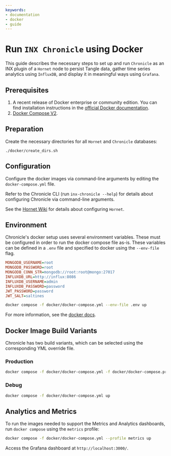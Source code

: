```yaml
---
keywords:
- documentation
- docker
- guide
---
```


# Run `INX Chronicle` using Docker

This guide describes the necessary steps to set up and run `Chronicle` as an INX plugin of a `Hornet` node to persist Tangle data, gather time series analytics using `InfluxDB`, and display it in meaningful ways using `Grafana`.

## Prerequisites

1. A recent release of Docker enterprise or community edition. You can find installation instructions in the [official Docker documentation](https://docs.docker.com/engine/install/).
2. [Docker Compose V2](https://docs.docker.com/compose/install/).

## Preparation

Create the necessary directories for all `Hornet` and `Chronicle` databases:

```
./docker/create_dirs.sh
```

## Configuration

Configure the docker images via command-line arguments by editing the `docker-compose.yml` file. 

Refer to the Chronicle CLI (run `inx-chronicle --help`) for details about configuring Chronicle via command-line arguments.

See the [Hornet Wiki](https://wiki.iota.org/hornet/references/configuration/) for details about configuring `Hornet`.

## Environment

Chronicle's docker setup uses several environment variables. These must be configured in order to run the docker compose file as-is. These variables can be defined in a `.env` file and specified to docker using the `--env-file` flag.

```ini
MONGODB_USERNAME=root
MONGODB_PASSWORD=root
MONGODB_CONN_STR=mongodb://root:root@mongo:27017
INFLUXDB_URL=http://influx:8086
INFLUXDB_USERNAME=admin
INFLUXDB_PASSWORD=password
JWT_PASSWORD=password
JWT_SALT=saltines
```

```sh
docker compose -f docker/docker-compose.yml --env-file .env up
```

For more information, see the [docker docs](https://docs.docker.com/compose/environment-variables).

## Docker Image Build Variants

Chronicle has two build variants, which can be selected using the corresponding YML override file.

### Production

```sh
docker compose -f docker/docker-compose.yml -f docker/docker-compose.prod.yml up
```

### Debug


```sh
docker compose -f docker/docker-compose.yml up
```

## Analytics and Metrics

To run the images needed to support the Metrics and Analytics dashboards, run `docker compose` using the `metrics` profile:

```sh
docker compose -f docker/docker-compose.yml --profile metrics up
```

Access the Grafana dashboard at `http://localhost:3000/`.
